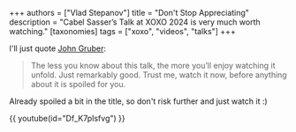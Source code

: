 +++
authors = ["Vlad Stepanov"]
title = "Don't Stop Appreciating"
description = "Cabel Sasser’s Talk at XOXO 2024 is very much worth watching."
[taxonomies]
tags = ["xoxo", "videos", "talks"]
+++

I'll just quote [John Gruber](https://daringfireball.net/linked/2024/10/13/cabel-xoxo):

> The less you know about this talk, the more you’ll enjoy watching it unfold.
> Just remarkably good. Trust me, watch it now, before anything about it is spoiled for you.

Already spoiled a bit in the title, so don't risk further and just watch it :)

{{ youtube(id="Df_K7pIsfvg") }}
